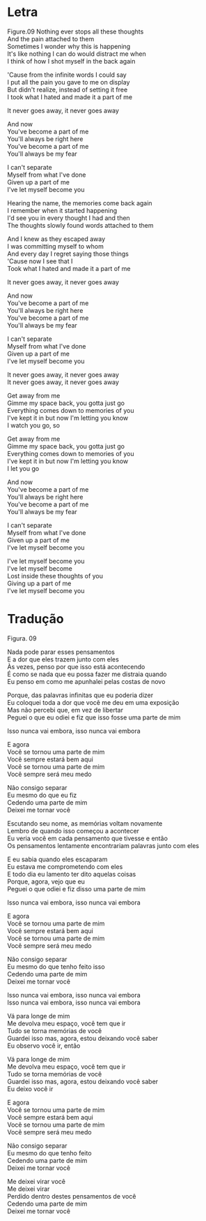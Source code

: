 
# Letra

Figure.09
Nothing ever stops all these thoughts  
And the pain attached to them  
Sometimes I wonder why this is happening  
It's like nothing I can do would distract me when  
I think of how I shot myself in the back again

'Cause from the infinite words I could say  
I put all the pain you gave to me on display  
But didn't realize, instead of setting it free  
I took what I hated and made it a part of me

It never goes away, it never goes away

And now  
You've become a part of me  
You'll always be right here  
You've become a part of me  
You'll always be my fear

I can't separate  
Myself from what I've done  
Given up a part of me  
I've let myself become you

Hearing the name, the memories come back again  
I remember when it started happening  
I'd see you in every thought I had and then  
The thoughts slowly found words attached to them

And I knew as they escaped away  
I was committing myself to whom  
And every day I regret saying those things  
'Cause now I see that I  
Took what I hated and made it a part of me

It never goes away, it never goes away

And now  
You've become a part of me  
You'll always be right here  
You've become a part of me  
You'll always be my fear

I can't separate  
Myself from what I've done  
Given up a part of me  
I've let myself become you

It never goes away, it never goes away  
It never goes away, it never goes away

Get away from me  
Gimme my space back, you gotta just go  
Everything comes down to memories of you  
I've kept it in but now I'm letting you know  
I watch you go, so

Get away from me  
Gimme my space back, you gotta just go  
Everything comes down to memories of you  
I've kept it in but now I'm letting you know  
I let you go

And now  
You've become a part of me  
You'll always be right here  
You've become a part of me  
You'll always be my fear

I can't separate  
Myself from what I've done  
Given up a part of me  
I've let myself become you

I've let myself become you  
I've let myself become  
Lost inside these thoughts of you  
Giving up a part of me  
I've let myself become you


# Tradução

Figura. 09

Nada pode parar esses pensamentos  
E a dor que eles trazem junto com eles  
Às vezes, penso por que isso está acontecendo  
É como se nada que eu possa fazer me distraia quando  
Eu penso em como me apunhalei pelas costas de novo

Porque, das palavras infinitas que eu poderia dizer  
Eu coloquei toda a dor que você me deu em uma exposição  
Mas não percebi que, em vez de libertar  
Peguei o que eu odiei e fiz que isso fosse uma parte de mim

Isso nunca vai embora, isso nunca vai embora

E agora  
Você se tornou uma parte de mim  
Você sempre estará bem aqui  
Você se tornou uma parte de mim  
Você sempre será meu medo

Não consigo separar  
Eu mesmo do que eu fiz  
Cedendo uma parte de mim  
Deixei me tornar você

Escutando seu nome, as memórias voltam novamente  
Lembro de quando isso começou a acontecer  
Eu veria você em cada pensamento que tivesse e então  
Os pensamentos lentamente encontrariam palavras junto com eles

E eu sabia quando eles escaparam  
Eu estava me comprometendo com eles  
E todo dia eu lamento ter dito aquelas coisas  
Porque, agora, vejo que eu  
Peguei o que odiei e fiz disso uma parte de mim

Isso nunca vai embora, isso nunca vai embora

E agora  
Você se tornou uma parte de mim  
Você sempre estará bem aqui  
Você se tornou uma parte de mim  
Você sempre será meu medo

Não consigo separar  
Eu mesmo do que tenho feito isso  
Cedendo uma parte de mim  
Deixei me tornar você

Isso nunca vai embora, isso nunca vai embora  
Isso nunca vai embora, isso nunca vai embora

Vá para longe de mim  
Me devolva meu espaço, você tem que ir  
Tudo se torna memórias de você  
Guardei isso mas, agora, estou deixando você saber  
Eu observo você ir, então

Vá para longe de mim  
Me devolva meu espaço, você tem que ir  
Tudo se torna memórias de você  
Guardei isso mas, agora, estou deixando você saber  
Eu deixo você ir

E agora  
Você se tornou uma parte de mim  
Você sempre estará bem aqui  
Você se tornou uma parte de mim  
Você sempre será meu medo

Não consigo separar  
Eu mesmo do que tenho feito  
Cedendo uma parte de mim  
Deixei me tornar você

Me deixei virar você  
Me deixei virar  
Perdido dentro destes pensamentos de você  
Cedendo uma parte de mim  
Deixei me tornar você









